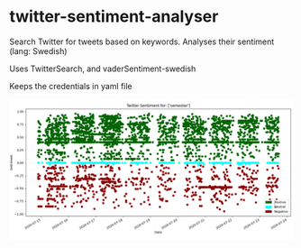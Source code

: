 # twitter-sentiment-analyser

Search Twitter for tweets based on keywords. Analyses their sentiment (lang: Swedish)

Uses TwitterSearch, and vaderSentiment-swedish

Keeps the credentials in yaml file


![Screenshot](twitter-sentiment.png)
